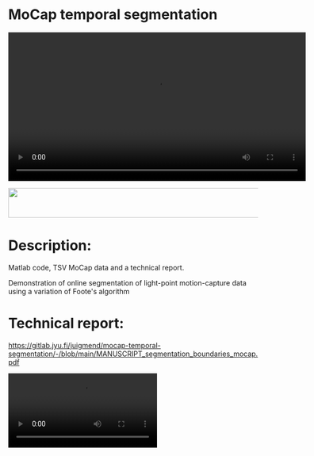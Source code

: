 # MoCap temporal segmentation


<video src="https://gitlab.jyu.fi/juigmend/mocap-temporal-segmentation/-/raw/main/man_woman_lindy_hop_full_az90_el0_trace0.2.mp4" width="600" controls="true" data-setup="{}" data-title="man_woman_lindy_hop_full_az90_el0_trace0.2"></video>




<img src="https://gitlab.jyu.fi/juigmend/mocap-temporal-segmentation/-/raw/main/man_woman_lindy_hop_30fps_vel_euc_nov7_filt1.76_pt1.9_numbered_boundaries_online_TRIM.png" width="600" height="60"/>

# Description:

Matlab code, TSV MoCap data and a technical report. 

Demonstration of online segmentation of light-point motion-capture data using a variation of Foote's algorithm 

# Technical report:
https://gitlab.jyu.fi/juigmend/mocap-temporal-segmentation/-/blob/main/MANUSCRIPT_segmentation_boundaries_mocap.pdf

![](https://gitlab.jyu.fi/juigmend/mocap-temporal-segmentation/-/raw/main/man_woman_lindy_hop_full_az90_el0_trace0.2.mp4)
